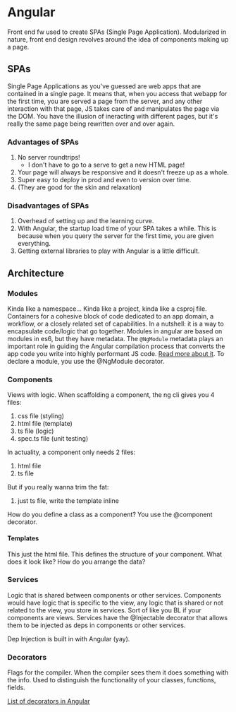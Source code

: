 # Angular

Front end fw used to create SPAs (Single Page Application). Modularized in nature, front end design revolves around the idea of components making up a page.

## SPAs

Single Page Applications as you've guessed are web apps that are contained in a single page. It means that, when you access that webapp for the first time, you are served a page from the server, and any other interaction with that page, JS takes care of and manipulates the page via the DOM. You have the illusion of ineracting with different pages, but it's really the same page being rewritten over and over again.

### Advantages of SPAs

1. No server roundtrips!
   - I don't have to go to a serve to get a new HTML page!
2. Your page will always be responsive and it doesn't freeze up as a whole.
3. Super easy to deploy in prod and even to version over time.
4. (They are good for the skin and relaxation)

### Disadvantages of SPAs

1. Overhead of setting up and the learning curve.
2. With Angular, the startup load time of your SPA takes a while. This is because when you query the server for the first time, you are given everything.
3. Getting external libraries to play with Angular is a little difficult.

## Architecture

### Modules

Kinda like a namespace... Kinda like a project, kinda like a csproj file. Containers for a cohesive block of code dedicated to an app domain, a workflow, or a closely related set of capabilities. In a nutshell: it is a way to encapsulate code/logic that go together. Modules in angular are based on modules in es6, but they have metadata. The `@NgModule` metadata plays an important role in guiding the Angular compilation process that converts the app code you write into highly performant JS code. [Read more about it](https://angular.io/guide/ngmodule-vs-jsmodule). To declare a module, you use the @NgModule decorator.

### Components

Views with logic. When scaffolding a component, the ng cli gives you 4 files:

1. css file (styling)
2. html file (template)
3. ts file (logic)
4. spec.ts file (unit testing)

In actuality, a component only needs 2 files:

1. html file
2. ts file

But if you really wanna trim the fat:

1. just ts file, write the template inline

How do you define a class as a component? You use the @component decorator.

#### Templates

This just the html file. This defines the structure of your component. What does it look like? How do you arrange the data?

### Services

Logic that is shared between components or other services. Components would have logic that is specific to the view, any logic that is shared or not related to the view, you store in services. Sort of like you BL if your components are views. Services have the @Injectable decorator that allows them to be injected as deps in components or other services.

Dep Injection is built in with Angular (yay).

### Decorators

Flags for the compiler. When the compiler sees them it does something with the info.
Used to distinguish the functionality of your classes, functions, fields.

[List of decorators in Angular](https://medium.com/@madhavmahesh/list-of-all-decorators-available-in-angular-71bdf4ad6976)
